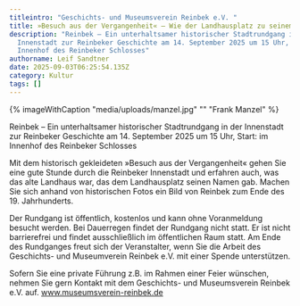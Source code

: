 ```yaml
---
titleintro: "Geschichts- und Museumsverein Reinbek e.V. "
title: »Besuch aus der Vergangenheit« – Wie der Landhausplatz zu seinem Namen kam
description: "Reinbek – Ein unterhaltsamer historischer Stadtrundgang in der
  Innenstadt zur Reinbeker Geschichte am 14. September 2025 um 15 Uhr, Start: im
  Innenhof des Reinbeker Schlosses"
authorname: Leif Sandtner
date: 2025-09-03T06:25:54.135Z
category: Kultur
tags: []
---
```

{% imageWithCaption "media/uploads/manzel.jpg" "" "Frank Manzel" %}

Reinbek – Ein unterhaltsamer historischer Stadtrundgang in der Innenstadt zur Reinbeker Geschichte am 14. September 2025 um 15 Uhr, Start: im Innenhof des Reinbeker Schlosses

Mit dem historisch gekleideten »Besuch aus der Vergangenheit« gehen Sie eine gute Stunde durch die Reinbeker Innenstadt und erfahren auch, was das alte Landhaus war, das dem Landhausplatz seinen Namen gab. Machen Sie sich anhand von historischen Fotos ein Bild von Reinbek zum Ende des 19. Jahrhunderts.

Der Rundgang ist öffentlich, kostenlos und kann ohne Voranmeldung besucht werden. Bei Dauerregen findet der Rundgang nicht statt. Er ist nicht barrierefrei und findet ausschließlich im öffentlichen Raum statt. Am Ende des Rundganges freut sich der Veranstalter, wenn Sie die Arbeit des Geschichts- und Museumverein Reinbek e.V. mit einer Spende unterstützen.

Sofern Sie eine private Führung z.B. im Rahmen einer Feier wünschen, nehmen Sie gern Kontakt mit dem Geschichts- und Museumsverein Reinbek e.V. auf. www.museumsverein-reinbek.de